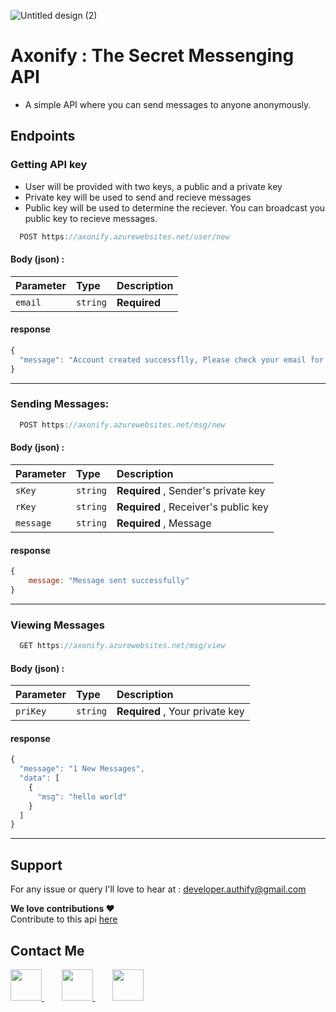 ![Untitled design (2)](https://user-images.githubusercontent.com/96336775/185159368-5a1d3bd0-f8e9-489d-9bd9-48ecfaca155d.png)




# Axonify : The Secret Messenging API
- A simple API where you can send messages to anyone anonymously.

## Endpoints

### Getting API key
- User will be provided with two keys, a public and a private key
- Private key will be used to send and recieve messages 
- Public key will be used to determine the reciever. You can broadcast you public key to recieve messages.

```js
  POST https://axonify.azurewebsites.net/user/new
```

#### Body (json) :

| Parameter  | Type     | Description                           |
| :--------- | :------- | :-------------------------------------- |
| `email`    | `string` | **Required**               |


#### response
```javascript
{
  "message": "Account created successflly, Please check your email for api key" 
}

```
<hr>

### Sending Messages:

```js
  POST https://axonify.azurewebsites.net/msg/new
```

#### Body (json) :

| Parameter  | Type     | Description                             |
| :--------- | :------- | :-------------------------------------- |
| `sKey`     | `string` | **Required** , Sender's private key | 
| `rKey`     | `string` | **Required** , Receiver's public key|
| `message`    | `string` | **Required** , Message                |




#### response

```javascript
{
    message: "Message sent successfully"
}

```
<hr>

### Viewing Messages

```js
  GET https://axonify.azurewebsites.net/msg/view
```

#### Body (json) :

| Parameter  | Type     | Description                             |
| :--------- | :------- | :-------------------------------------- |
| `priKey`     | `string` | **Required** , Your private key | 


#### response

```javascript
{
  "message": "1 New Messages",
  "data": [
    {
      "msg": "hello world"
    }
  ]
}
```

<hr>

## Support

For any issue or query I'll love to hear at : developer.authify@gmail.com

**We love contributions ❤️** <br>Contribute to this api <a href="https://github.com/MR-DHRUV/axonify-The-secret-messenging-API" target="_blank" rel="noopener noreferrer">here</a>

## Contact Me <br>


<a href="https://www.linkedin.com/in/dhruv-gupta-55034a228/" target="_blank" rel="noopener noreferrer">
  <img src="https://cdn-icons-png.flaticon.com/512/1384/1384014.png" alt="" width="50px" height="50px">
</a>
&nbsp;&nbsp;&nbsp;&nbsp;&nbsp;&nbsp;
<a href="https://github.com/MR-DHRUV" target="_blank" rel="noopener noreferrer">
  <img src="https://cdn-icons-png.flaticon.com/512/733/733609.png" alt="" width="50px" height="50px">
</a>
&nbsp;&nbsp;&nbsp;&nbsp;&nbsp;&nbsp;
<a href="mailto://developer.authify@gmail.com" target="_blank" rel="noopener noreferrer">
  <img src="https://cdn-icons-png.flaticon.com/512/60/60543.png" alt="" width="50px" height="50px">
</a>

